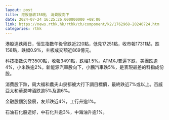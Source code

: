 ```yaml
---
layout: post
title: 港股低收158點　消費股向下
date: 2024-07-24 16:25:26.000000000 +08:00
link: https://news.rthk.hk/rthk/ch/component/k2/1762968-20240724.htm
categories: rthk
---
```


港股連跌兩日，恒生指數午後曾跌近220點，低見17251點，收市報17311點，跌158點，跌幅0.9%，主板成交額近869億元。

科技指數失守3500點，收報3491點，跌幅1.5%。ATMXJ普遍下跌，美團跌逾4%，小米跌逾2%。新能源汽車股向下，小鵬汽車跌5%，是表現最差的科指成份股。

消費股下跌，周大福和農夫山泉都被大行下調目標價，最終跌近7%或以上。百威亞太和華潤啤酒跌逾5%及逾6%。

金融股個別發展，友邦跌近4%，工行升逾1%。

石油石化股造好，中石化升逾3%，中海油升逾1%。
